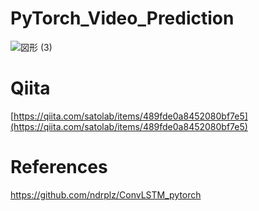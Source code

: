 # PyTorch_Video_Prediction
![図形 (3)](https://user-images.githubusercontent.com/56526560/167240000-9ae79291-8d8e-4752-901b-d9f0b778f2ab.jpg)
# Qiita
[https://qiita.com/satolab/items/489fde0a8452080bf7e5](https://qiita.com/satolab/items/489fde0a8452080bf7e5)
# References 
https://github.com/ndrplz/ConvLSTM_pytorch
